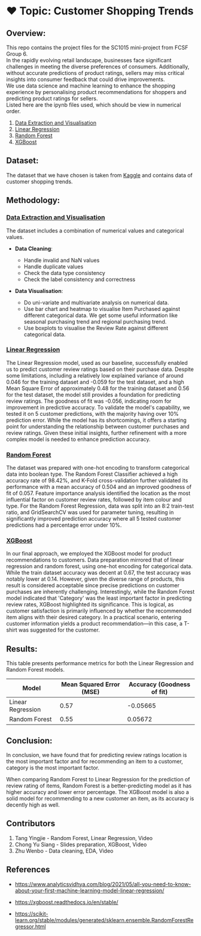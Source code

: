 # ❤️ Topic: Customer Shopping Trends

## Overview:
This repo contains the project files for the SC1015 mini-project from FCSF Group 6. \
In the rapidly evolving retail landscape, businesses face significant challenges in meeting the diverse preferences of consumers. Additionally, without accurate predictions of product ratings, sellers may miss critical insights into consumer feedback that could drive improvements. \
We use data science and machine learning to enhance the shopping experience by personalising product recommendations for shoppers and predicting product ratings for sellers. \
Listed here are the ipynb files used, which should be view in numerical order.

1. [Data Extraction and Visualisation](./Data-Extraction-and-Analysis.ipynb)
2. [Linear Regression](./Linear-Regression.ipynb)
3. [Random Forest](./Random-Forest.ipynb)
4. [XGBoost](./XGboost.ipynb)

## Dataset:
The dataset that we have chosen is taken from [Kaggle](https://www.kaggle.com/datasets/iamsouravbanerjee/customer-shopping-trends-dataset/data) and contains data of customer shopping trends.

## Methodology:
### [Data Extraction and Visualisation](./Data-Extraction-and-Analysis.ipynb)

The dataset includes a combination of numerical values and categorical values.

- **Data Cleaning**: 
    - Handle invalid and NaN values
    - Handle duplicate values
    - Check the data type consistency
    - Check the label consistency and correctness

- **Data Visualisation**:
    - Do uni-variate and multivariate analysis on numerical data.
    - Use bar chart and heatmap to visualise Item Purchased against different categorical data. We get some useful information like seasonal purchasing trend and regional purchasing trend.
    - Use boxplots to visualise the Review Rate against different categorical data.


### [Linear Regression](./Linear-Regression.ipynb)
The Linear Regression model, used as our baseline, successfully enabled us to predict customer review ratings based on their purchase data. Despite some limitations, including a relatively low explained variance of around 0.046 for the training dataset and -0.059 for the test dataset, and a high Mean Square Error of approximately 0.48 for the training dataset and 0.56 for the test dataset, the model still provides a foundation for predicting review ratings. The goodness of fit was -0.056, indicating room for improvement in predictive accuracy. 
To validate the model's capability, we tested it on 5 customer predictions, with the majority having over 10% prediction error. While the model has its shortcomings, it offers a starting point for understanding the relationship between customer purchases and review ratings. Given these initial insights, further refinement with a more complex model is needed to enhance prediction accuracy.

### [Random Forest](./Random-Forest.ipynb)
The dataset was prepared with one-hot encoding to transform categorical data into boolean type. 
The Random Forest Classifier achieved a high accuracy rate of 98.42%, and K-Fold cross-validation further validated its performance with a mean accuracy of 0.504 and an improved goodness of fit of 0.057. Feature importance analysis identified the location as the most influential factor on customer review rates, followed by item colour and type. 
For the Random Forest Regression, data was split into an 8:2 train-test ratio, and GridSearchCV was used for parameter tuning, resulting in significantly improved prediction accuracy where all 5 tested customer predictions had a percentage error under 10%.

### [XGBoost](./XGboost.ipynb)
In our final approach, we employed the XGBoost model for product recommendations to customers. Data preparation mirrored that of linear regression and random forest, using one-hot encoding for categorical data. 
While the train dataset accuracy was decent at 0.67, the test accuracy was notably lower at 0.14. 
However, given the diverse range of products, this result is considered acceptable since precise predictions on customer purchases are inherently challenging. 
Interestingly, while the Random Forest model indicated that 'Category' was the least important factor in predicting review rates, XGBoost highlighted its significance. This is logical, as customer satisfaction is primarily influenced by whether the recommended item aligns with their desired category. In a practical scenario, entering customer information yields a product recommendation—in this case, a T-shirt was suggested for the customer.

## Results:
This table presents performance metrics for both the Linear Regression and Random Forest models.

| Model                    | Mean Squared Error (MSE)   | Accuracy (Goodness of fit) |
|--------------------------|----------------------------|----------------------------|
| Linear Regression        | 0.57                       | -0.05665                   |
| Random Forest            | 0.55                       |  0.05672                   |

## Conclusion:
In conclusion, we have found that for predicting review ratings location is the most important factor and for recommending an item to a customer, category is the most important factor.

When comparing Random Forest to Linear Regression for the prediction of review rating of items, Random Forest is a better-predicting model as it has higher accuracy and lower error percentage. 
The XGBoost model is also a solid model for recommending to a new customer an item, as its accuracy is decently high as well. 

## Contributors
1. Tang Yingjie - Random Forest, Linear Regression, Video
2. Chong Yu Siang - Slides preparation, XGBoost, Video
3. Zhu Wenbo - Data cleaning, EDA, Video

## References
- https://www.analyticsvidhya.com/blog/2021/05/all-you-need-to-know-about-your-first-machine-learning-model-linear-regression/

- https://xgboost.readthedocs.io/en/stable/

- https://scikit-learn.org/stable/modules/generated/sklearn.ensemble.RandomForestRegressor.html

